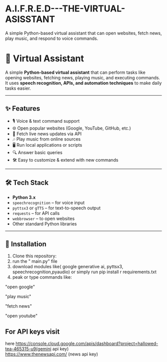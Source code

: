 # A.l.F.R.E.D---THE-VIRTUAL-ASISSTANT
A simple Python-based virtual assistant that can open websites, fetch news, play music, and respond to voice commands.
# 🤖 Virtual Assistant

A simple **Python-based virtual assistant** that can perform tasks like opening websites, fetching news, playing music, and executing commands.  
It uses **speech recognition, APIs, and automation techniques** to make daily tasks easier.

---

## ✨ Features
- 🎙️ Voice & text command support  
- 🌐 Open popular websites (Google, YouTube, GitHub, etc.)  
- 📰 Fetch live news updates via API  
- 🎶 Play music from online sources  
- 🖥️ Run local applications or scripts  
- 🔍 Answer basic queries  
- 🛠️ Easy to customize & extend with new commands  

---

## 🛠️ Tech Stack
- **Python 3.x**  
- `speechrecognition` – for voice input  
- `pyttsx3` or `gTTS` – for text-to-speech output  
- `requests` – for API calls  
- `webbrowser` – to open websites  
- Other standard Python libraries  

---

## 🚀 Installation

1. Clone this repository:
2. run the " main.py" file
3. download modules like( google generative ai, pyttsx3, speechrecognition,pyaudio) or simply run pip install r requirements.txt
4. peak or type commands like:

"open google"

"play music"

"fetch news"

"open youtube"


## For API  keys visit
here
https://console.cloud.google.com/apis/dashboard?project=hallowed-tea-465315-u9(gemini api key)
<br>
https://www.thenewsapi.com/ (news api key)
   
